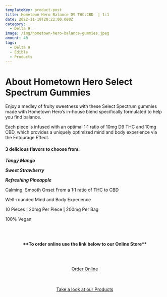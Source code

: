 ```yaml
---
templateKey: product-post
title: Hometown Hero Balance D9 THC:CBD  | 1:1
date: 2022-11-19T20:22:00.000Z
category:
  - Delta 9
image: /img/hometown-hero-balance-gummies.jpeg
amount: 40
tags:
  - Delta 9
  - Edible
  - Products
---
```

# **About Hometown Hero Select Spectrum Gummies**

Enjoy a medley of fruity sweetness with these Select Spectrum gummies made with Hometown Hero’s in-house blend specifically formulated to help you find balance.

Each piece is infused with an optimal 1:1 ratio of 10mg D9 THC and 10mg CBD, which provides a uniquely optimized mind and body experience via the Entourage Effect.

#### 3 delicious flavors to choose from:

***Tangy Mango***

***Sweet Strawberry***

***Refreshing Pineapple***

Calming, Smooth Onset From a 1:1 ratio of THC to CBD

Well-rounded Mind and Body Experience

10 Pieces | 20mg Per Piece | 200mg Per Bag

100% Vegan

<br><br>

<Center>

**\*\*To order online use the link below to our Online Store\*\***

<br><br>

<Center><a class="link-view-more-products" target="_blank" href="https://capitalcbd.shop/product/hometown-hero-balance-thc-cbd-gummies/">Order Online</a></

<br><br><br>

<Center><a class="link-view-more-products" target="_blank" href="https://capitalamericanshaman.com/products">Take a look at our Products</a></Center>

<br><br>